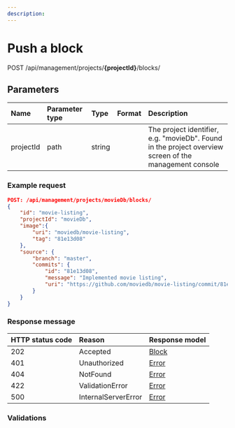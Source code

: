 ```yaml
---
description: 
---
```

# Push a block

<span class="label label--post">POST</span> /api/management/projects/**{projectId}**/blocks/

## Parameters

| Name      | Parameter type | Type   | Format | Description                                                                                            |
| :-------- | :------------- | :----- | :----- | :----------------------------------------------------------------------------------------------------- |
| projectId | path           | string |        | The project identifier, e.g. "movieDb". Found in the project overview screen of the management console |

### Example request

```json
POST: /api/management/projects/movieDb/blocks/
{
    "id": "movie-listing",
    "projectId": "movieDb",
    "image":{
        "uri": "moviedb/movie-listing",
        "tag": "81e13d08"
    },
    "source": {
        "branch": "master",
        "commits": {
            "id": "81e13d08",
            "message": "Implemented movie listing",
            "uri": "https://github.com/moviedb/movie-listing/commit/81e13d08fb8fd33e37b64b1e95e1668e5256b38b",
        }        
    }
}
```

### Response message

| HTTP status code | Reason              | Response model                       |
| :--------------- | :------------------ | :------------------------------------|
| 202              | Accepted            | [Block](/model/block.md)             |
| 401              | Unauthorized        | [Error](/key-concepts/errors.md)     |
| 404              | NotFound            | [Error](/key-concepts/errors.md)     |
| 422              | ValidationError     | [Error](/key-concepts/errors.md)     |
| 500              | InternalServerError | [Error](/key-concepts/errors.md)     |

### Validations